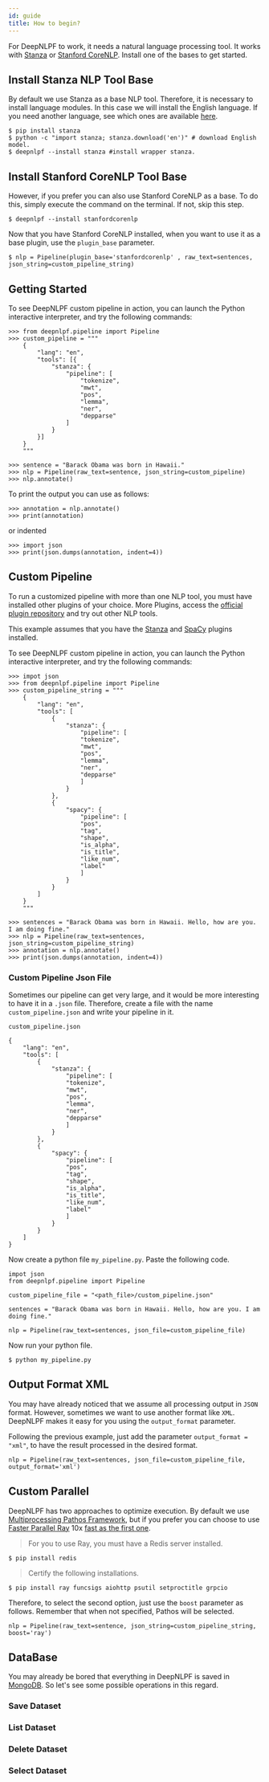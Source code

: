 ```yaml
---
id: guide
title: How to begin?
---
```


For DeepNLPF to work, it needs a natural language processing tool. It works with [Stanza](https://stanfordnlp.github.io/stanza) or [Stanford CoreNLP](https://stanfordnlp.github.io/CoreNLP/). Install one of the bases to get started.

## Install Stanza NLP Tool Base

By default we use Stanza as a base NLP tool. Therefore, it is necessary to install language modules. In this case we will install the English language. If you need another language, see which ones are available [here](https://stanfordnlp.github.io/stanza/models.html#human-languages-supported-by-stanza).

    $ pip install stanza
    $ python -c "import stanza; stanza.download('en')" # download English model.
    $ deepnlpf --install stanza #install wrapper stanza.

## Install Stanford CoreNLP Tool Base

However, if you prefer you can also use Stanford CoreNLP as a base. To do this, simply execute the command on the terminal. If not, skip this step.
        
    $ deepnlpf --install stanfordcorenlp

Now that you have Stanford CoreNLP installed, when you want to use it as a base plugin, use the ```plugin_base``` parameter.

    $ nlp = Pipeline(plugin_base='stanfordcorenlp' , raw_text=sentences, json_string=custom_pipeline_string)

## Getting Started

To see DeepNLPF custom pipeline in action, you can launch the Python interactive interpreter, and try the following commands:

    >>> from deepnlpf.pipeline import Pipeline
    >>> custom_pipeline = """
        {
            "lang": "en",
            "tools": [{
                "stanza": {
                    "pipeline": [
                        "tokenize",
                        "mwt",
                        "pos",
                        "lemma",
                        "ner",
                        "depparse"
                    ]
                }
            }]
        }
        """

    >>> sentence = "Barack Obama was born in Hawaii."
    >>> nlp = Pipeline(raw_text=sentence, json_string=custom_pipeline)
    >>> nlp.annotate()

To print the output you can use as follows:

    >>> annotation = nlp.annotate()
    >>> print(annotation)

or indented

    >>> import json
    >>> print(json.dumps(annotation, indent=4))

## Custom Pipeline
To run a customized pipeline with more than one NLP tool, you must have installed other plugins of your choice. More Plugins, access the [official plugin repository](https://deepnlpf.github.io/site/docs/en/plugins) and try out other NLP tools.

This example assumes that you have the [Stanza](https://deepnlpf.github.io/site/docs/en/stanza) and [SpaCy](https://deepnlpf.github.io/site/docs/en/spacy) plugins installed.

To see DeepNLPF custom pipeline in action, you can launch the Python interactive interpreter, and try the following commands:

    >>> impot json
    >>> from deepnlpf.pipeline import Pipeline
    >>> custom_pipeline_string = """
        {
            "lang": "en",
            "tools": [
                {
                    "stanza": {
                        "pipeline": [
                        "tokenize",
                        "mwt",
                        "pos",
                        "lemma",
                        "ner",
                        "depparse"
                        ]
                    }
                },
                {
                    "spacy": {
                        "pipeline": [
                        "pos",
                        "tag",
                        "shape",
                        "is_alpha",
                        "is_title",
                        "like_num",
                        "label"
                        ]
                    }
                }
            ]
        }
        """
    
    >>> sentences = "Barack Obama was born in Hawaii. Hello, how are you. I am doing fine."
    >>> nlp = Pipeline(raw_text=sentences, json_string=custom_pipeline_string)
    >>> annotation = nlp.annotate()
    >>> print(json.dumps(annotation, indent=4))

### Custom Pipeline Json File
Sometimes our pipeline can get very large, and it would be more interesting to have it in a ``` .json ``` file. Therefore, create a file with the name ``` custom_pipeline.json ``` and write your pipeline in it.

``` custom_pipeline.json ```

    {
        "lang": "en",
        "tools": [
            {
                "stanza": {
                    "pipeline": [
                    "tokenize",
                    "mwt",
                    "pos",
                    "lemma",
                    "ner",
                    "depparse"
                    ]
                }
            },
            {
                "spacy": {
                    "pipeline": [
                    "pos",
                    "tag",
                    "shape",
                    "is_alpha",
                    "is_title",
                    "like_num",
                    "label"
                    ]
                }
            }
        ]
    }

Now create a python file ```my_pipeline.py```. Paste the following code.

    impot json
    from deepnlpf.pipeline import Pipeline

    custom_pipeline_file = "<path_file>/custom_pipeline.json"

    sentences = "Barack Obama was born in Hawaii. Hello, how are you. I am doing fine."

    nlp = Pipeline(raw_text=sentences, json_file=custom_pipeline_file)

Now run your python file.

    $ python my_pipeline.py

## Output Format XML

You may have already noticed that we assume all processing output in ```JSON``` format. However, sometimes we want to use another format like ```XML```. DeepNLPF makes it easy for you using the ```output_format``` parameter.

Following the previous example, just add the parameter ```output_format = "xml"```, to have the result processed in the desired format.

    nlp = Pipeline(raw_text=sentences, json_file=custom_pipeline_file, output_format='xml')

## Custom Parallel

DeepNLPF has two approaches to optimize execution. By default we use [Multiprocessing Pathos Framework](https://pypi.org/project/pathos/), but if you prefer you can choose to use [Faster Parallel Ray](https://ray.io/) 10x [fast as the first one](https://towardsdatascience.com/10x-faster-parallel-python-without-python-multiprocessing-e5017c93cce1).

> For you to use Ray, you must have a Redis server installed.

    $ pip install redis

> Certify the following installations.

    $ pip install ray funcsigs aiohttp psutil setproctitle grpcio

Therefore, to select the second option, just use the ```boost``` parameter as follows. Remember that when not specified, Pathos will be selected.

    nlp = Pipeline(raw_text=sentence, json_string=custom_pipeline_string, boost='ray')

## DataBase

You may already be bored that everything in DeepNLPF is saved in [MongoDB](https://www.mongodb.com/). So let's see some possible operations in this regard.

### Save Dataset

### List Dataset

### Delete Dataset

### Select Dataset